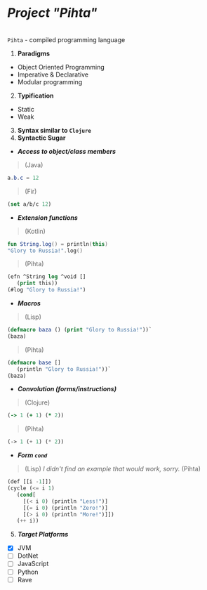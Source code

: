 *<h1>Project "Pihta"</h1>*<br>
`Pihta` - compiled programming language
1. **Paradigms**
- Object Oriented Programming
- Imperative & Declarative
- Modular programming
2. **Typification**
- Static
- Weak
3. **Syntax similar to `Clojure`**
4. **Syntactic Sugar**
- ***Access to object/class members***

> (Java)
```java
a.b.c = 12
```
> (Fir)
```lisp
(set a/b/c 12)
```

- ***Extension functions***

> (Kotlin)
```kotlin
fun String.log() = println(this)
"Glory to Russia!".log()
```
> (Pihta)
```lisp
(efn ^String log ^void []
   (print this))
(#log "Glory to Russia!")
```

- ***Macros***

> (Lisp)
```lisp
(defmacro baza () (print "Glory to Russia!"))`
(baza)
```
> (Pihta)
```lisp
(defmacro base []
   (println "Glory to Russia!"))`
(baza)
```

- ***Convolution (*forms*/*instructions*)***

>(Clojure)
``` clojure
(-> 1 (+ 1) (* 2))
```
> (Pihta)
```lisp
(-> 1 (+ 1) (* 2))
```

- ***Form `cond`***
> (Lisp)
> *I didn't find an example that would work, sorry.*
> (Pihta)
```lisp
(def [[i -1]])
(cycle (<= i 1)
   (cond[
     [(< i 0) (println "Less!")]
     [(= i 0) (println "Zero!")]
     [(> i 0) (println "More!")]])
   (++ i))
```
5. ***Target Platforms***
- [x] JVM
- [ ] DotNet
- [ ] JavaScript
- [ ] Python
- [ ] Rave